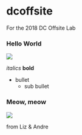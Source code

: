 # dcoffsite
For the 2018 DC Offsite Lab

### Hello World

![](https://raw.githubusercontent.com/hearsttv/dcoffsite/master/unicorn.gif)

*italics*
**bold**
- bullet
  - sub bullet
  
### **Meow, meow**
![](https://media.giphy.com/media/xBAreNGk5DapO/giphy.gif)

from Liz & Andre
